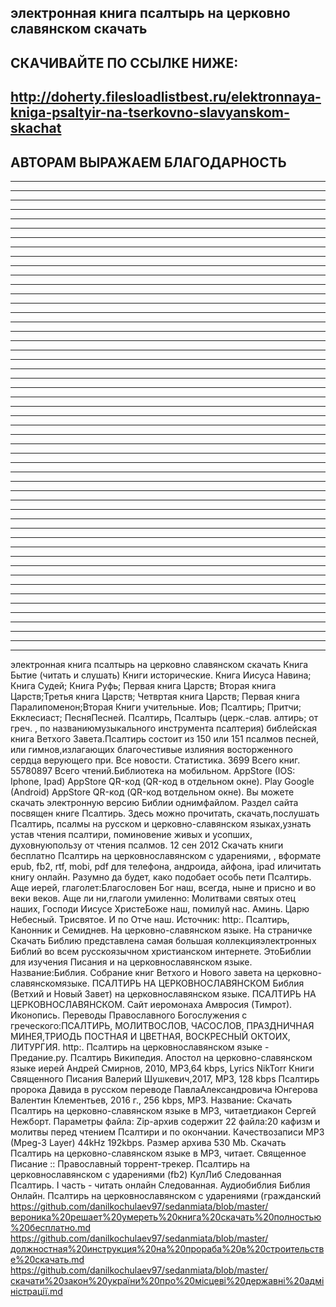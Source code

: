 электронная книга псалтырь на церковно славянском скачать
--------------------------------------------------
СКАЧИВАЙТЕ ПО ССЫЛКЕ НИЖЕ:
--------------------------------------------------
http://doherty.filesloadlistbest.ru/elektronnaya-kniga-psaltyir-na-tserkovno-slavyanskom-skachat
--------------------------------------------------
АВТОРАМ ВЫРАЖАЕМ БЛАГОДАРНОСТЬ
--------------------------------------------------
--------------------------------------------------
--------------------------------------------------
--------------------------------------------------
--------------------------------------------------
--------------------------------------------------
--------------------------------------------------
--------------------------------------------------
--------------------------------------------------
--------------------------------------------------
--------------------------------------------------
--------------------------------------------------
--------------------------------------------------
--------------------------------------------------
--------------------------------------------------
--------------------------------------------------
--------------------------------------------------
--------------------------------------------------
--------------------------------------------------
--------------------------------------------------
--------------------------------------------------
--------------------------------------------------
--------------------------------------------------
--------------------------------------------------
--------------------------------------------------
--------------------------------------------------
--------------------------------------------------
--------------------------------------------------
--------------------------------------------------
--------------------------------------------------
--------------------------------------------------
--------------------------------------------------
--------------------------------------------------
--------------------------------------------------
--------------------------------------------------
--------------------------------------------------
--------------------------------------------------
--------------------------------------------------
--------------------------------------------------
--------------------------------------------------
--------------------------------------------------
--------------------------------------------------
--------------------------------------------------
--------------------------------------------------
--------------------------------------------------
--------------------------------------------------
--------------------------------------------------
--------------------------------------------------
--------------------------------------------------
--------------------------------------------------
--------------------------------------------------
--------------------------------------------------
электронная книга псалтырь на церковно славянском скачать Книга Бытие (читать и слушать)  Книги исторические. Книга Иисуса Навина; Книга Судей; Книга Руфь; Первая книга Царств; Вторая книга Царств;Третья книга Царств; Четвртая книга Царств; Первая книга Паралипоменон;Вторая  Книги учительные. Иов; Псалтирь; Притчи; Екклесиаст; ПесняПесней. Псалтирь, Псалтырь (церк.-слав. алтирь; от греч. , по названиюмузыкального инструмента псалтерия)  библейская книга Ветхого Завета.Псалтирь состоит из 150 или 151 псалмов  песней, или гимнов,излагающих благочестивые излияния восторженного сердца верующего при. Все новости. Статистика. 3699 Всего книг. 55780897 Всего чтений.Библиотека на мобильном. AppStore (IOS: Iphone, Ipad) AppStore QR-код (QR-код в отдельном окне). Play Google (Android) AppStore QR-код (QR-код вотдельном окне). Вы можете скачать электронную версию Библии однимфайлом. Раздел сайта посвящен книге Псалтирь. Здесь можно прочитать, скачать,послушать Псалтирь, псалмы на русском и церковно-славянском языках,узнать устав чтения псалтири, поминовение живых и усопших, духовнуюпользу от чтения псалмов. 12 сен 2012  Скачать книги бесплатно Псалтирь на церковнославянском с ударениями, , вформате epub, fb2, rtf, mobi, pdf для телефона, андроида, айфона, ipad иличитать книгу онлайн. Разумно да будет, како подобает особь пети Псалтирь. Аще иерей, глаголет:Благословен Бог наш, всегда, ныне и присно и во веки веков. Аще ли ни,глаголи умиленно: Молитвами святых отец наших, Господи Иисусе ХристеБоже наш, помилуй нас. Аминь. Царю Небесный. Трисвятое. И по Отче наш. Источник: http:. Псалтирь, Канонник и Семиднев. На церковно-славянском языке. На страничке Скачать Библию представлена самая большая коллекцияэлектронных Библий во всем русскоязычном христианском интернете. ЭтоБиблии для изучения Писания и  на церковнославянском языке. Название:Библия. Собрание книг Ветхого и Нового завета на церковно-славянскомязыке. ПСАЛТИРЬ НА ЦЕРКОВНОСЛАВЯНСКОМ
Библия (Ветхий и Новый Завет) на церковнославянском языке. ПСАЛТИРЬ НА ЦЕРКОВНОСЛАВЯНСКОМ. Сайт иеромонаха Амвросия (Тимрот). Иконопись. Переводы Православного Богослужения с греческого:ПСАЛТИРЬ, МОЛИТВОСЛОВ, ЧАСОСЛОВ, ПРАЗДНИЧНАЯ МИНЕЯ,ТРИОДЬ ПОСТНАЯ И ЦВЕТНАЯ, ВОСКРЕСНЫЙ ОКТОИХ, ЛИТУРГИЯ. http:. Псалтирь на церковнославянском языке - Предание.ру. Псалтирь  Википедия. Апостол на церковно-славянском языке иерей Андрей Смирнов, 2010, MP3,64 kbps, Lyrics  NikTorr  Книги Священного Писания Валерий Шушкевич,2017, MP3, 128 kbps  Псалтирь пророка Давида в русском переводе ПавлаАлександровича Юнгерова Валентин Клементьев, 2016 г., 256 kbps, MP3. Название: Скачать Псалтирь на церковно-славянском языке в MP3, читаетдиакон Сергей Нежборт. Параметры файла: Zip-архив содержит 22 файла:20 кафизм и молитвы перед чтением Псалтири и по окончании. Качествозаписи MP3 (Mpeg-3 Layer) 44kHz 192kbps. Размер архива 530 Mb. Скачать Псалтирь на церковно-славянском языке в MP3, читает. Священное Писание :: Православный торрент-трекер. Псалтирь на церковнославянском с ударениями (fb2)  КулЛиб
Следованная Псалтирь. I часть - читать онлайн  Следованная. Аудиобиблия  Библия Онлайн. Псалтирь на церковнославянском с ударениями (гражданский
https://github.com/danilkochulaev97/sedanmiata/blob/master/вероника%20решает%20умереть%20книга%20скачать%20полностью%20бесплатно.md
https://github.com/danilkochulaev97/sedanmiata/blob/master/должностная%20инструкция%20на%20прораба%20в%20строительстве%20скачать.md
https://github.com/danilkochulaev97/sedanmiata/blob/master/скачати%20закон%20україни%20про%20місцеві%20державні%20адміністрації.md